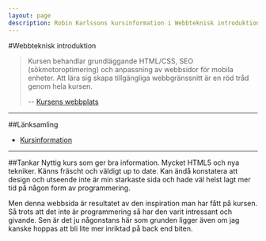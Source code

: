 ```yaml
---
layout: page
description: Robin Karlssons kursinformation i Webbteknisk introduktion.
---
```


#Webbteknisk introduktion

>Kursen behandlar grundläggande HTML/CSS, SEO (sökmotoroptimering) och anpassning av webbsidor för mobila
>enheter. Att lära sig skapa tillgängliga webbgränssnitt är en röd tråd genom hela kursen.
>
> -- [Kursens webbplats](https://coursepress.lnu.se/kurs/webbteknisk-introduktion/)

---
##Länksamling

- [Kursinformation](https://coursepress.lnu.se/kurs/webbteknisk-introduktion/)

---

##Tankar
Nyttig kurs som ger bra information. Mycket HTML5 och nya tekniker. Känns fräscht och väldigt up to date.
Kan ändå konstatera att design och utseende inte är min starkaste sida och hade väl helst lagt mer tid
på någon form av programmering.

Men denna webbsida är resultatet av den inspiration man har fått på kursen. Så trots att det inte är
programmering så har den varit intressant och givande. Sen är det ju någonstans här som grunden ligger
även om jag kanske hoppas att bli lite mer inriktad på back end biten.
